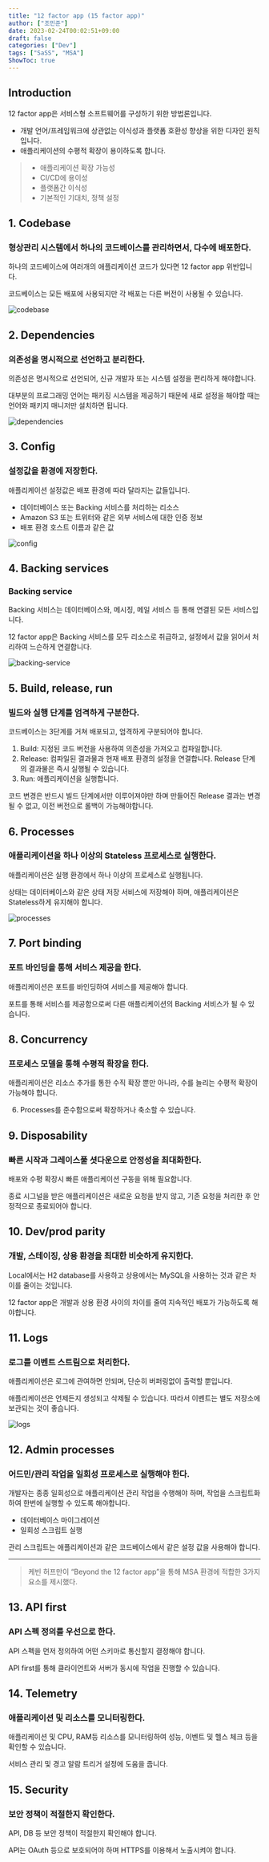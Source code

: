 ```yaml
---
title: "12 factor app (15 factor app)"
author: ["조민준"]
date: 2023-02-24T00:02:51+09:00
draft: false
categories: ["Dev"]
tags: ["SaSS", "MSA"]
ShowToc: true
---
```


## Introduction

12 factor app은 서비스형 소프트웨어를 구성하기 위한 방법론입니다.

- 개발 언어/프레임워크에 상관없는 이식성과 플랫폼 호환성 향상을 위한 디자인 원칙입니다.
- 애플리케이션의 수평적 확장이 용이하도록 합니다.

> - 애플리케이션 확장 가능성
> - CI/CD에 용이성
> - 플랫폼간 이식성
> - 기본적인 기대치, 정책 설정

## 1. Codebase

### 형상관리 시스템에서 하나의 코드베이스를 관리하면서, 다수에 배포한다.

하나의 코드베이스에 여러개의 애플리케이션 코드가 있다면 12 factor app 위반입니다.

코드베이스는 모든 배포에 사용되지만 각 배포는 다른 버전이 사용될 수 있습니다.

![codebase](/images/notes/12-factor-app/codebase.png)

## 2. Dependencies

### 의존성을 명시적으로 선언하고 분리한다.

의존성은 명시적으로 선언되어, 신규 개발자 또는 시스템 설정을 편리하게 해야합니다.

대부분의 프로그래밍 언어는 패키징 시스템을 제공하기 때문에 새로 설정을 해야할 때는 언어와 패키지 매니저만 설치하면 됩니다.

![dependencies](/images/notes/12-factor-app/dependencies.png)

## 3. Config

### 설정값을 환경에 저장한다.

애플리케이션 설정값은 배포 환경에 따라 달라지는 값들입니다.

- 데이터베이스 또는 Backing 서비스를 처리하는 리소스
- Amazon S3 또는 트위터와 같은 외부 서비스에 대한 인증 정보
- 배포 환경 호스트 이름과 같은 값

![config](/images/notes/12-factor-app/config.png)

## 4. Backing services

### Backing service

Backing 서비스는 데이터베이스와, 메시징, 메일 서비스 등 통해 연결된 모든 서비스입니다.

12 factor app은 Backing 서비스를 모두 리소스로 취급하고, 설정에서 값을 읽어서 처리하여 느슨하게 연결합니다.

![backing-service](/images/notes/12-factor-app/backing-service.png)

## 5. Build, release, run

### 빌드와 실행 단계를 엄격하게 구분한다.

코드베이스는 3단계를 거쳐 배포되고, 엄격하게 구분되어야 합니다.

1. Build: 지정된 코드 버전을 사용하여 의존성을 가져오고 컴파일합니다.
2. Release: 컴파일된 결과물과 현재 배포 환경의 설정을 연결합니다. Release 단계의 결과물은 즉시 실행될 수 있습니다.
3. Run: 애플리케이션을 실행합니다.

코드 변경은 반드시 빌드 단계에서만 이루어져야만 하며 만들어진 Release 결과는 변경될 수 없고, 이전 버전으로 롤백이 가능해야합니다.

## 6. Processes

### 애플리케이션을 하나 이상의 Stateless 프로세스로 실행한다.

애플리케이션은 실행 환경에서 하나 이상의 프로세스로 실행됩니다.

상태는 데이터베이스와 같은 상태 저장 서비스에 저장해야 하며, 애플리케이션은 Stateless하게 유지해야 합니다.

![processes](/images/notes/12-factor-app/processes.png)

## 7. Port binding

### 포트 바인딩을 통해 서비스 제공을 한다.

애플리케이션은 포트를 바인딩하여 서비스를 제공해야 합니다.

포트를 통해 서비스를 제공함으로써 다른 애플리케이션의 Backing 서비스가 될 수 있습니다.

## 8. Concurrency

### 프로세스 모델을 통해 수평적 확장을 한다.

애플리케이션은 리소스 추가를 통한 수직 확장 뿐만 아니라, 수를 늘리는 수평적 확장이 가능해야 합니다.

6. Processes를 준수함으로써 확장하거나 축소할 수 있습니다.

## 9. Disposability

### 빠른 시작과 그레이스풀 셧다운으로 안정성을 최대화한다.

배포와 수평 확장시 빠른 애플리케이션 구동을 위해 필요합니다.

종료 시그널을 받은 애플리케이션은 새로운 요청을 받지 않고, 기존 요청을 처리한 후 안정적으로 종료되어야 합니다.

## 10. Dev/prod parity

### 개발, 스테이징, 상용 환경을 최대한 비슷하게 유지한다.

Local에서는 H2 database를 사용하고 상용에서는 MySQL을 사용하는 것과 같은 차이를 줄이는 것입니다.

12 factor app은 개발과 상용 환경 사이의 차이를 줄여 지속적인 배포가 가능하도록 해야합니다.

## 11. Logs

### 로그를 이벤트 스트림으로 처리한다.

애플리케이션은 로그에 관여하면 안되며, 단순히 버퍼링없이 출력할 뿐입니다.

애플리케이션은 언제든지 생성되고 삭제될 수 있습니다. 따라서 이벤트는 별도 저장소에 보관되는 것이 좋습니다.

![logs](/images/notes/12-factor-app/logs.png)

## 12. Admin processes

### 어드민/관리 작업을 일회성 프로세스로 실행해야 한다.

개발자는 종종 일회성으로 애플리케이션 관리 작업을 수행해야 하며, 작업을 스크립트화하여 한번에 실행할 수 있도록 해야합니다.

- 데이터베이스 마이그레이션
- 일회성 스크립트 실행

관리 스크립트는 애플리케이션과 같은 코드베이스에서 같은 설정 값을 사용해야 합니다.

---

> 케빈 허프만이 “Beyond the 12 factor app”을 통해 MSA 환경에 적합한 3가지 요소를 제시했다.

## 13. API first

### API 스펙 정의를 우선으로 한다.

API 스펙을 먼저 정의하여 어떤 스키마로 통신할지 결정해야 합니다.

API first를 통해 클라이언트와 서버가 동시에 작업을 진행할 수 있습니다.

## 14. Telemetry

### 애플리케이션 및 리소스를 모니터링한다.

애플리케이션 및 CPU, RAM등 리소스를 모니터링하여 성능, 이벤트 및 헬스 체크 등을 확인할 수 있습니다.

서비스 관리 및 경고 알람 트리거 설정에 도움을 줍니다.

## 15. Security

### 보안 정책이 적절한지 확인한다.

API, DB 등 보안 정책이 적절한지 확인해야 합니다.

API는 OAuth 등으로 보호되어야 하며 HTTPS를 이용해서 노출시켜야 합니다.
